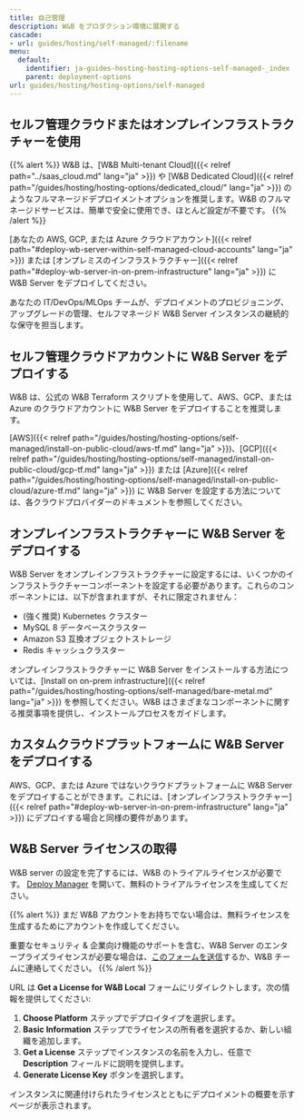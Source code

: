 ```yaml
---
title: 自己管理
description: W&B をプロダクション環境に展開する
cascade:
- url: guides/hosting/self-managed/:filename
menu:
  default:
    identifier: ja-guides-hosting-hosting-options-self-managed-_index
    parent: deployment-options
url: guides/hosting/hosting-options/self-managed
---
```


## セルフ管理クラウドまたはオンプレインフラストラクチャーを使用

{{% alert %}}
W&B は、[W&B Multi-tenant Cloud]({{< relref path="../saas_cloud.md" lang="ja" >}}) や [W&B Dedicated Cloud]({{< relref path="/guides/hosting/hosting-options/dedicated_cloud/" lang="ja" >}}) のようなフルマネージドデプロイメントオプションを推奨します。W&B のフルマネージドサービスは、簡単で安全に使用でき、ほとんど設定が不要です。
{{% /alert %}}

[あなたの AWS, GCP, または Azure クラウドアカウント]({{< relref path="#deploy-wb-server-within-self-managed-cloud-accounts" lang="ja" >}}) または [オンプレミスのインフラストラクチャー]({{< relref path="#deploy-wb-server-in-on-prem-infrastructure" lang="ja" >}}) に W&B Server をデプロイしてください。

あなたの IT/DevOps/MLOps チームが、デプロイメントのプロビジョニング、アップグレードの管理、セルフマネージド W&B Server インスタンスの継続的な保守を担当します。

## セルフ管理クラウドアカウントに W&B Server をデプロイする

W&B は、公式の W&B Terraform スクリプトを使用して、AWS、GCP、または Azure のクラウドアカウントに W&B Server をデプロイすることを推奨します。

[AWS]({{< relref path="/guides/hosting/hosting-options/self-managed/install-on-public-cloud/aws-tf.md" lang="ja" >}})、[GCP]({{< relref path="/guides/hosting/hosting-options/self-managed/install-on-public-cloud/gcp-tf.md" lang="ja" >}}) または [Azure]({{< relref path="/guides/hosting/hosting-options/self-managed/install-on-public-cloud/azure-tf.md" lang="ja" >}}) に W&B Server を設定する方法については、各クラウドプロバイダーのドキュメントを参照してください。

## オンプレインフラストラクチャーに W&B Server をデプロイする

W&B Server をオンプレインフラストラクチャーに設定するには、いくつかのインフラストラクチャーコンポーネントを設定する必要があります。これらのコンポーネントには、以下が含まれますが、それに限定されません：

- (強く推奨) Kubernetes クラスター
- MySQL 8 データベースクラスター
- Amazon S3 互換オブジェクトストレージ
- Redis キャッシュクラスター

オンプレインフラストラクチャーに W&B Server をインストールする方法については、[Install on on-prem infrastructure]({{< relref path="/guides/hosting/hosting-options/self-managed/bare-metal.md" lang="ja" >}}) を参照してください。W&B はさまざまなコンポーネントに関する推奨事項を提供し、インストールプロセスをガイドします。

## カスタムクラウドプラットフォームに W&B Server をデプロイする

AWS、GCP、または Azure ではないクラウドプラットフォームに W&B Server をデプロイすることができます。これには、[オンプレインフラストラクチャー]({{< relref path="#deploy-wb-server-in-on-prem-infrastructure" lang="ja" >}}) にデプロイする場合と同様の要件があります。

## W&B Server ライセンスの取得

W&B server の設定を完了するには、W&B のトライアルライセンスが必要です。 [Deploy Manager](https://deploy.wandb.ai/deploy) を開いて、無料のトライアルライセンスを生成してください。

{{% alert %}}
まだ W&B アカウントをお持ちでない場合は、無料ライセンスを生成するためにアカウントを作成してください。

重要なセキュリティ & 企業向け機能のサポートを含む、W&B Server のエンタープライズライセンスが必要な場合は、[このフォームを送信](https://wandb.ai/site/for-enterprise/self-hosted-trial)するか、W&B チームに連絡してください。
{{% /alert %}}

URL は **Get a License for W&B Local** フォームにリダイレクトします。次の情報を提供してください:

1. **Choose Platform** ステップでデプロイタイプを選択します。
2. **Basic Information** ステップでライセンスの所有者を選択するか、新しい組織を追加します。
3. **Get a License** ステップでインスタンスの名前を入力し、任意で **Description** フィールドに説明を提供します。
4. **Generate License Key** ボタンを選択します。

インスタンスに関連付けられたライセンスとともにデプロイメントの概要を示すページが表示されます。